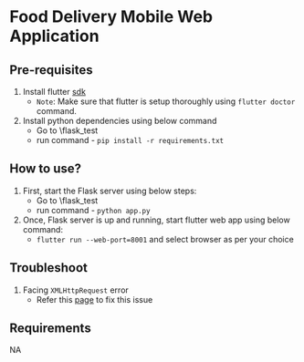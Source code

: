 # Food Delivery Mobile Web Application

## Pre-requisites
1. Install flutter [sdk](https://docs.flutter.dev/get-started/install)
    - `Note`: Make sure that flutter is setup thoroughly using `flutter doctor` command.
2. Install python dependencies using below command
    - Go to \flask_test
    - run command - `pip install -r requirements.txt`

## How to use?
1. First, start the Flask server using below steps:
    - Go to \flask_test
    - run command - `python app.py`
2. Once, Flask server is up and running, start flutter web app using below command:
    - `flutter run --web-port=8001` and select browser as per your choice

## Troubleshoot
1. Facing `XMLHttpRequest` error
    - Refer this [page](https://stackoverflow.com/questions/71157863/dart-flutter-http-request-raises-xmlhttprequest-error) to fix this issue

## Requirements
NA
